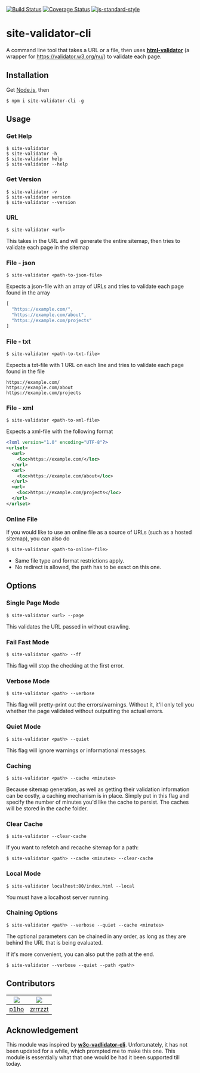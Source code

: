 [![Build Status](https://travis-ci.com/p1ho/site-validator-cli.svg?branch=master)](https://travis-ci.com/p1ho/site-validator-cli)
[![Coverage Status](https://coveralls.io/repos/github/p1ho/site-validator-cli/badge.svg?branch=master)](https://coveralls.io/github/p1ho/site-validator-cli?branch=master)
[![js-standard-style](https://img.shields.io/badge/code%20style-standard-brightgreen.svg?style=flat)](https://github.com/feross/standard)

# site-validator-cli
A command line tool that takes a URL or a file, then uses **[html-validator](https://www.npmjs.com/package/html-validator)** (a wrapper for https://validator.w3.org/nu/) to validate each page.

## Installation
Get [Node.js](https://nodejs.org/en/download/), then
```
$ npm i site-validator-cli -g
```

## Usage

### Get Help
```
$ site-validator
$ site-validator -h
$ site-validator help
$ site-validator --help
```

### Get Version
```
$ site-validator -v
$ site-validator version
$ site-validator --version
```

### URL
```
$ site-validator <url>
```
This takes in the URL and will generate the entire sitemap, then tries to validate each page in the sitemap


### File - json
```
$ site-validator <path-to-json-file>
```

Expects a json-file with an array of URLs and tries to validate each page found in the array

```JavaScript
[
  "https://example.com/",
  "https://example.com/about",
  "https://example.com/projects"
]
```

### File - txt
```
$ site-validator <path-to-txt-file>
```

Expects a txt-file with 1 URL on each line and tries to validate each page found in the file

```
https://example.com/
https://example.com/about
https://example.com/projects
```

### File - xml
```
$ site-validator <path-to-xml-file>
```

Expects a xml-file with the following format

```XML
<?xml version="1.0" encoding="UTF-8"?>
<urlset>
  <url>
    <loc>https://example.com/</loc>
  </url>
  <url>
    <loc>https://example.com/about</loc>
  </url>
  <url>
    <loc>https://example.com/projects</loc>
  </url>
</urlset>
```

### Online File
If you would like to use an online file as a source of URLs (such as a hosted sitemap), you can also do
```
$ site-validator <path-to-online-file>
```
* Same file type and format restrictions apply.
* No redirect is allowed, the path has to be exact on this one.

## Options
### Single Page Mode
```
$ site-validator <url> --page
```
This validates the URL passed in without crawling.

### Fail Fast Mode
```
$ site-validator <path> --ff
```
This flag will stop the checking at the first error.

### Verbose Mode
```
$ site-validator <path> --verbose
```
This flag will pretty-print out the errors/warnings. Without it, it'll only tell you whether the page validated without outputting the actual errors.

### Quiet Mode
```
$ site-validator <path> --quiet
```
This flag will ignore warnings or informational messages.

### Caching
```
$ site-validator <path> --cache <minutes>
```
Because sitemap generation, as well as getting their validation information can be costly, a caching mechanism is in place. Simply put in this flag and specify the number of minutes you'd like the cache to persist.
The caches will be stored in the cache folder.

### Clear Cache
```
$ site-validator --clear-cache
```

If you want to refetch and recache sitemap for a path:
```
$ site-validator <path> --cache <minutes> --clear-cache
```

### Local Mode
```
$ site-validator localhost:80/index.html --local
```

You must have a localhost server running.

### Chaining Options
```
$ site-validator <path> --verbose --quiet --cache <minutes>
```
The optional parameters can be chained in any order, as long as they are behind the URL that is being evaluated.

If it's more convenient, you can also put the path at the end.
```
$ site-validator --verbose --quiet --path <path>
```
## Contributors
|[![](https://github.com/p1ho.png?size=50)](https://github.com/p1ho)|[![](https://github.com/zrrrzzt.png?size=50)](https://github.com/zrrrzzt)|
|---|---|
|[p1ho](https://github.com/p1ho)|[zrrrzzt](https://github.com/zrrrzzt)|

## Acknowledgement
This module was inspired by **[w3c-vadlidator-cli](https://www.npmjs.com/package/w3c-validator-cli)**. Unfortunately, it has not been updated for a while, which prompted me to make this one. This module is essentially what that one would be had it been supported till today.
